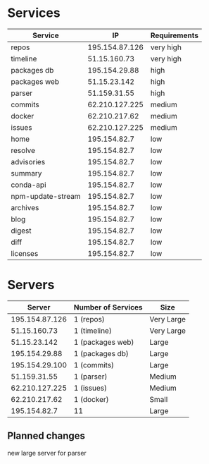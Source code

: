 # Services

| Service           | IP             | Requirements |
|-------------------|----------------|--------------|
| repos             | 195.154.87.126 | very high    |
| timeline          | 51.15.160.73   | very high    |
| packages db       | 195.154.29.88  | high         |
| packages web      | 51.15.23.142   | high         |
| parser            | 51.159.31.55   | high         |
| commits           | 62.210.127.225 | medium       |
| docker            | 62.210.217.62  | medium       |
| issues            | 62.210.127.225 | medium       |
| home              | 195.154.82.7   | low          |
| resolve           | 195.154.82.7   | low          |
| advisories        | 195.154.82.7   | low          |
| summary           | 195.154.82.7   | low          |
| conda-api         | 195.154.82.7   | low          |
| npm-update-stream | 195.154.82.7   | low          |
| archives          | 195.154.82.7   | low          |
| blog              | 195.154.82.7   | low          |
| digest            | 195.154.82.7   | low          |
| diff              | 195.154.82.7   | low          |
| licenses          | 195.154.82.7   | low          |

# Servers

| Server         | Number of Services | Size       |
|----------------|--------------------|------------|
| 195.154.87.126 | 1 (repos)          | Very Large |
| 51.15.160.73   | 1 (timeline)       | Very Large |
| 51.15.23.142   | 1 (packages web)   | Large      |
| 195.154.29.88  | 1 (packages db)    | Large      |
| 195.154.29.100 | 1 (commits)        | Large      |
| 51.159.31.55   | 1 (parser)         | Medium     |
| 62.210.127.225 | 1 (issues)         | Medium     |
| 62.210.217.62  | 1 (docker)         | Small      |
| 195.154.82.7   | 11                 | Large      |

## Planned changes

new large server for parser